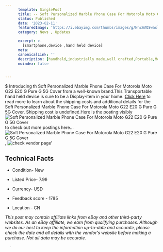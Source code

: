 ```yaml
---
      template: SinglePost
      title: -- Soft Personalized Marble Phone Case For Motorola Moto G22 E20 G Pure G 5G Cover
      status: Published
      date: '2023-02-11'
      featuredImage: 'https://i.ebayimg.com/thumbs/images/g/NncAAOSwasliqwA5/s-l225.jpg'
      category: News , Updates

      excerpt: >-
        [smartphone,device ,hand held device]
      meta:
      canonicalLink: ''
      description: [handheld,industrially made,well crafted,Portable,Mobile,Compact,Convenient,Lightweight,Maneuverable,Man-portable,Miniature,Carriable,Hand-held,Light,Holdable,Transportable,Mobile device,Pocket-sized,On-the-go,Wireless,Cordless,Compact size,Convenient size, smartphone,device ,hand held device]
      noindex: false
      

---
```

$
      Introducing th Soft Personalized Marble Phone Case For Motorola Moto G22 E20 G Pure G 5G Cover from a well-known brand.This Transportable hand held device is sure to be a Display-item in your home. [Click Here](https://www.ebay.com/itm/314038849747?hash=item491e2c90d3%3Ag%3ANncAAOSwasliqwA5&mkevt=1&mkcid=1&mkrid=711-53200-19255-0&campid=%253CePNCampaignId%253E&customid=%253CreferenceId%253E&toolid=10049) to read more to learn about the shipping costs and additional details for the Soft Personalized Marble Phone Case For Motorola Moto G22 E20 G Pure G 5G Cover. Shipping cost is undefined.Here is the posting visibly ![Soft Personalized Marble Phone Case For Motorola Moto G22 E20 G Pure G 5G Cover](https://i.ebayimg.com/thumbs/images/g/NncAAOSwasliqwA5/s-l225.jpg) to check out more postings here... ![Soft Personalized Marble Phone Case For Motorola Moto G22 E20 G Pure G 5G Cover](https://i.ebayimg.com/images/g/NncAAOSwasliqwA5/s-l1600.jpg), ![check vendor page](https://origin-galleryplus.ebayimg.com/ws/web/314038849747_2_0_1/225x225.jpg,https://origin-galleryplus.ebayimg.com/ws/web/314038849747_3_0_1/225x225.jpg,https://origin-galleryplus.ebayimg.com/ws/web/314038849747_4_0_1/225x225.jpg,https://origin-galleryplus.ebayimg.com/ws/web/314038849747_5_0_1/225x225.jpg,https://origin-galleryplus.ebayimg.com/ws/web/314038849747_6_0_1/225x225.jpg,https://origin-galleryplus.ebayimg.com/ws/web/314038849747_7_0_1/225x225.jpg,https://origin-galleryplus.ebayimg.com/ws/web/314038849747_8_0_1/225x225.jpg,https://origin-galleryplus.ebayimg.com/ws/web/314038849747_9_0_1/225x225.jpg,https://origin-galleryplus.ebayimg.com/ws/web/314038849747_10_0_1/225x225.jpg,https://origin-galleryplus.ebayimg.com/ws/web/314038849747_11_0_1/225x225.jpg,https://origin-galleryplus.ebayimg.com/ws/web/314038849747_12_0_1/225x225.jpg)'

      

 ## Technical Facts 



     
      

 - Condition- New 


      

 - Listed Price- 7.99 


      

 - Currency- USD 


      

 - Feedback score - 1785 


      

 - Location - CN 


      
      

 *_This post may contain affiliate links from eBay and other third-party websites. As an eBay affiliate, we earn from qualifying purchases. Although we do our best to keep the information up-to-date and accurate, please check the date and all details with the vendor's website before making a purchase. Not all data may be accurate._*




      -

